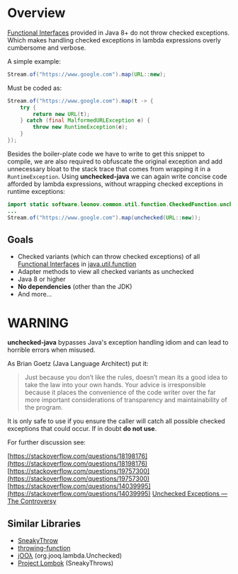 Overview
========

[Functional Interfaces](https://docs.oracle.com/javase/8/docs/api/java/lang/FunctionalInterface.html) provided in Java 8+ do not throw checked exceptions. Which makes handling checked exceptions in lambda expressions overly cumbersome and verbose.

A simple example:

```java
Stream.of("https://www.google.com").map(URL::new);
```

Must be coded as:

```java
Stream.of("https://www.google.com").map(t -> {
    try {
        return new URL(t);
    } catch (final MalformedURLException e) {
        throw new RuntimeException(e);
    }
});
```

Besides the boiler-plate code we have to write to get this snippet to compile, we are also required to obfuscate the original exception and add unnecessary bloat to the stack trace that comes from wrapping it in a ``RuntimeException``. Using **unchecked-java** we can again write concise code afforded by lambda expressions, without wrapping checked exceptions in runtime exceptions:

```java
import static software.leonov.common.util.function.CheckedFunction.unchecked;
...
Stream.of("https://www.google.com").map(unchecked(URL::new));
```

Goals
-----
- Checked variants (which can throw checked exceptions) of all [Functional Interfaces](https://docs.oracle.com/javase/8/docs/api/java/lang/FunctionalInterface.html) in [java.util.function](https://docs.oracle.com/javase/8/docs/api/java/util/function/package-summary.html)
- Adapter methods to view all checked variants as unchecked
- Java 8 or higher
- **No dependencies** (other than the JDK)
- And more...

WARNING
=======
**unchecked-java** bypasses Java's exception handling idiom and can lead to horrible errors when misused.

As Brian Goetz (Java Language Architect) put it:

> Just because you don’t like the rules, doesn’t mean its a good idea to take the law into your own hands. Your advice is irresponsible because it places the convenience of the code writer over the far more important considerations of transparency and maintainability of the program.


It is only safe to use if you ensure the caller will catch all possible checked exceptions that could occur. If in doubt <b>do not use</b>.

For further discussion see:

[https://stackoverflow.com/questions/18198176](https://stackoverflow.com/questions/18198176)  
[https://stackoverflow.com/questions/19757300](https://stackoverflow.com/questions/19757300)  
[https://stackoverflow.com/questions/14039995](https://stackoverflow.com/questions/14039995)
[Unchecked Exceptions — The Controversy](https://docs.oracle.com/javase/tutorial/essential/exceptions/runtime.html)  

Similar Libraries
-----------------
- [SneakyThrow](https://github.com/rainerhahnekamp/sneakythrow)
- [throwing-function](https://github.com/pivovarit/throwing-function)
- [jOOλ](https://github.com/jOOQ/jOOL) (org.jooq.lambda.Unchecked)
- [Project Lombok](https://projectlombok.org/features/SneakyThrows) (SneakyThrows)